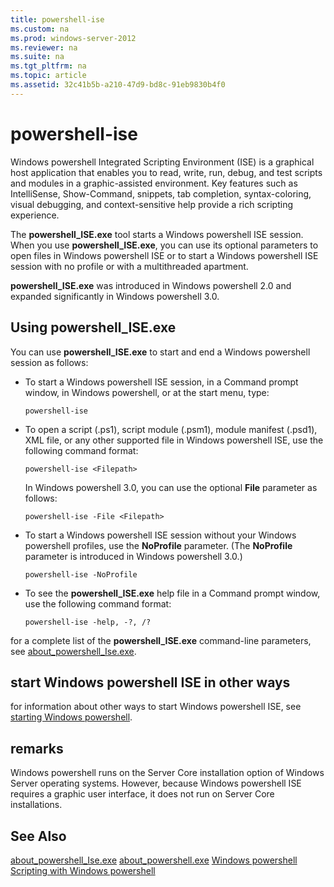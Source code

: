 ```yaml
---
title: powershell-ise
ms.custom: na
ms.prod: windows-server-2012
ms.reviewer: na
ms.suite: na
ms.tgt_pltfrm: na
ms.topic: article
ms.assetid: 32c41b5b-a210-47d9-bd8c-91eb9830b4f0
---
```

# powershell-ise
Windows powershell Integrated Scripting Environment \(ISE\) is a graphical host application that enables you to read, write, run, debug, and test scripts and modules in a graphic\-assisted environment. Key features such as IntelliSense, Show\-Command, snippets, tab completion, syntax\-coloring, visual debugging, and context\-sensitive help provide a rich scripting experience.

The **powershell\_ISE.exe** tool starts a Windows powershell ISE session. When you use **powershell\_ISE.exe**, you can use its optional parameters to open files in Windows powershell ISE or to start a Windows powershell ISE session with no profile or with a multithreaded apartment.

**powershell\_ISE.exe** was introduced in Windows powershell 2.0 and expanded significantly in Windows powershell 3.0.

## Using powershell\_ISE.exe
You can use **powershell\_ISE.exe** to start and end a Windows powershell session as follows:

-   To start a Windows powershell ISE session, in a Command prompt window, in Windows powershell, or at the start menu, type:

    ```
    powershell-ise
    ```

-   To open a script \(.ps1\), script module \(.psm1\), module manifest \(.psd1\), XML file, or any other supported file in Windows powershell ISE, use the following command format:

    ```
    powershell-ise <Filepath>
    ```

    In Windows powershell 3.0, you can use the optional **File** parameter as follows:

    ```
    powershell-ise -File <Filepath>
    ```

-   To start a Windows powershell ISE session without your Windows powershell profiles, use the **NoProfile** parameter. \(The **NoProfile** parameter is introduced in Windows powershell 3.0.\)

    ```
    powershell-ise -NoProfile
    ```

-   To see the **powershell\_ISE.exe** help file in a Command prompt window, use the following command format:

    ```
    powershell-ise -help, -?, /?
    ```

for a complete list of the **powershell\_ISE.exe** command\-line parameters, see [about\_powershell\_Ise.exe](http://go.microsoft.com/fwlink/?LinkId=256512).

## start Windows powershell ISE in other ways
for information about other ways to start Windows powershell ISE, see [starting Windows powershell](http://go.microsoft.com/fwlink/?LinkID=135259).

## remarks
Windows powershell runs on the Server Core installation option of Windows Server operating systems. However, because Windows powershell ISE requires a graphic user interface, it does not run on Server Core installations.

## See Also
[about\_powershell\_Ise.exe](http://go.microsoft.com/fwlink/?LinkId=256512)
[about\_powershell.exe](http://go.microsoft.com/fwlink/?LinkID=113439)
[Windows powershell](http://go.microsoft.com/fwlink/?LinkID=107116)
[Scripting with Windows powershell](http://technet.microsoft.com/scriptcenter/dd742419)


